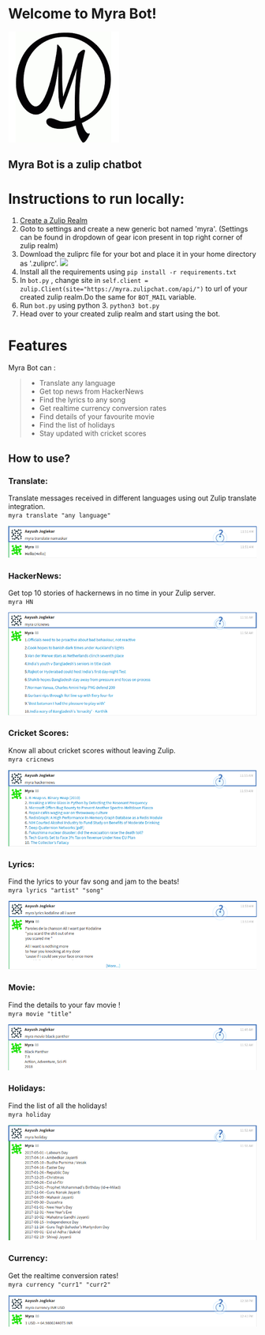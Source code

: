 # Welcome to Myra Bot!


![](./images/download.png)

## **Myra Bot** is a zulip chatbot   



# Instructions to run locally:
1. [Create a Zulip Realm](https://zulip.com/create_realm/)
2. Goto to settings and create a new generic bot named 'myra'. (Settings can be found in dropdown of gear icon present in top right corner of zulip realm)
3. Download the zuliprc file for your bot and place it in your home directory as '.zuliprc'.
![](./images/instructions.png)  
4. Install all the requirements using ``` pip install -r requirements.txt ```
5. In ``` bot.py ``` , change site in ``` self.client = zulip.Client(site="https://myra.zulipchat.com/api/") ``` to url of your created zulip realm.Do the same for ``` BOT_MAIL ``` variable.  
6. Run ``` bot.py ``` using python 3. ``` python3 bot.py ```
7. Head over to your created zulip realm and start using the bot.

# Features

Myra Bot can :
>
>* Translate any language
>* Get top news from HackerNews
>* Find the lyrics to any song
>* Get realtime currency conversion rates
>* Find details of your favourite movie
>* Find the list of holidays
>* Stay updated with cricket scores

## How to use?

 

###  Translate:
Translate messages received in different languages using out Zulip translate integration.  
`myra translate "any language"` 

![](./images/translate.png)  

###  HackerNews:
Get top 10 stories of hackernews in no time in your Zulip server.  
`myra HN`  

![](./images/hackernews.png)    

### Cricket Scores:
Know all about cricket scores without leaving Zulip.  
`myra cricnews`  


![](./images/cricnews.png)  

### Lyrics:
Find the lyrics to your fav song and jam to the beats!  
`myra lyrics "artist" "song"`  


![](./images/lyrics.png) 

### Movie:
Find the details to your fav movie !  
`myra movie "title"`  


![](./images/movie.png) 

### Holidays:
Find the list of all the holidays!  
`myra holiday `  


![](./images/holiday.png) 

### Currency:
Get the realtime conversion rates!  
`myra currency "curr1" "curr2"`  


![](./images/inrusd.png) 

 
